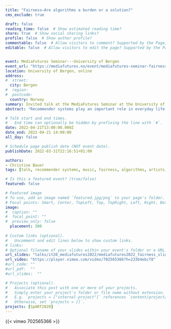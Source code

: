 ```yaml
---
title: "Fairness—Are algorithms a burden or a solution?"
cms_exclude: true

draft: false
reading_time: false  # Show estimated reading time?
share: true  # Show social sharing links?
profile: false  # Show author profile?
commentable: false  # Allow visitors to comment? Supported by the Page, Post, and Docs content types.
editable: false  # Allow visitors to edit the page? Supported by the Page, Post, and Docs content types.


event: MediaFutures Seminar---University of Bergen
event_url: "https://mediafutures.no/event/mediafutures-seminar-fairness-are-algorithms-a-burden-or-a-solution-dr-christine-bauer-assistant-professor-at-utrecht-university/"
location: University of Bergen, online
address:
#  street: 
  city: Bergen
#  region:
#  postcode:
  country: Norway
summary: Invited talk at the MediaFutures Seminar at the University of Bergen.
abstract: "Recommender systems play an important role in everyday life. These systems assist users in choosing products to buy, movies to watch, or news articles to read. With their wide usage, there is an increasing pressure that such systems are fair. Besides serving diverse groups of users, recommenders need to represent and serve item providers in a fair manner, too. But what is fair? In this talk, I will present research on fairness in music recommender systems taking the artists’ perspective. What do artists consider fair? Are algorithms a burden or a solution? In particular, I will zoom in on recent research on gender bias in music recommenders and how we can address this issue."

# Talk start and end times.
#   End time can optionally be hidden by prefixing the line with `#`.
date: 2022-04-21T13:00:00.000Z
date_end: 2022-04-21 14:00:00
all_day: false

# Schedule page publish date (NOT event date).
publishDate: 2022-03-31T22:16:51+01:00

authors:
- Christine Bauer
tags: [talk, recommender systems, music, fairness, algorithms, artists, gender bias]

# Is this a featured event? (true/false)
featured: false

# Featured image
# To use, add an image named `featured.jpg/png` to your page's folder. 
# Focal points: Smart, Center, TopLeft, Top, TopRight, Left, Right, BottomLeft, Bottom, BottomRight.
image:
#  caption: ""
#  focal_point: ""
#  preview_only: false
  placement: 300
  
# Custom links (optional).
#   Uncomment and edit lines below to show custom links.
# links:
# Optional filename of your slides within your event's folder or a URL.
url_slides: "talks/it20_mediafutures2022/mediafutures2022_fairness_slides.pdf"
url_video: "https://player.vimeo.com/video/702565366?h=233b4ebcf8"
#url_code: ""
#url_pdf:  ""
#url_slides:  ""

# Projects (optional).
#   Associate this post with one or more of your projects.
#   Simply enter your project's folder or file name without extension.
#   E.g. `projects = ["internal-project"]` references `content/project/deep-learning/index.md`.
#   Otherwise, set `projects = []`.
projects: [SpART2020]
---
```


{{< vimeo 702565366 >}}

